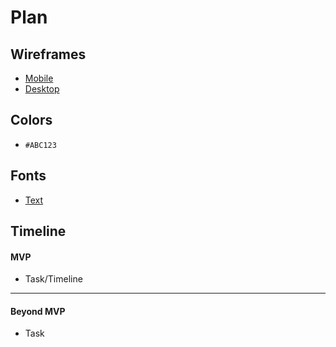 # Plan

## Wireframes
* [Mobile](mobile.png)
* [Desktop](desktop.png)

## Colors
* `#ABC123`

## Fonts
* [Text](URL)

## Timeline

#### MVP

* Task/Timeline

---

#### Beyond MVP

* Task
